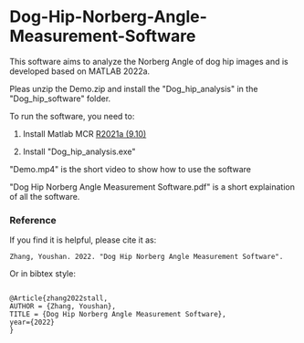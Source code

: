 # Dog-Hip-Norberg-Angle-Measurement-Software

This software aims to analyze the Norberg Angle of dog hip images and is developed based on MATLAB 2022a.

Pleas unzip the Demo.zip and install the "Dog_hip_analysis" in the "Dog_hip_software" folder.

To run the software, you need to:

1. Install Matlab MCR [R2021a (9.10)](https://www.mathworks.com/products/compiler/mcr/index.html)

2. Install "Dog_hip_analysis.exe"




"Demo.mp4" is the short video to show how to use the software

"Dog Hip Norberg Angle Measurement Software.pdf" is a short explaination of all the software.



### Reference

If you find it is helpful, please cite it as:

`
Zhang, Youshan. 2022. "Dog Hip Norberg Angle Measurement Software".
`


Or in bibtex style:

```

@Article{zhang2022stall,
AUTHOR = {Zhang, Youshan},
TITLE = {Dog Hip Norberg Angle Measurement Software},
year={2022}
}



